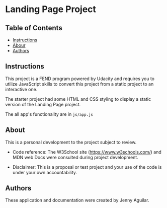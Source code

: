 # Landing Page Project

## Table of Contents

* [Instructions](#instructions)
* [Abour](#about)
* [Authors](#authors)

## Instructions

This project is a FEND program powered by Udacity and requires you to utilize JavaScript skills to convert this project from a static project to an interactive one.

The starter project had some HTML and CSS styling to display a static version of the Landing Page project.

The all app's functionality are in `js/app.js`

## About
This is a personal development to the project subject to review.

- Code reference: The W3School site (https://www.w3schools.com/) and MDN web Docs were consulted during project development.

- Disclaimer: This is a proposal or test project and your use of the code is under your own accountability.

## Authors
These application and documentation were created by Jenny Aguilar.